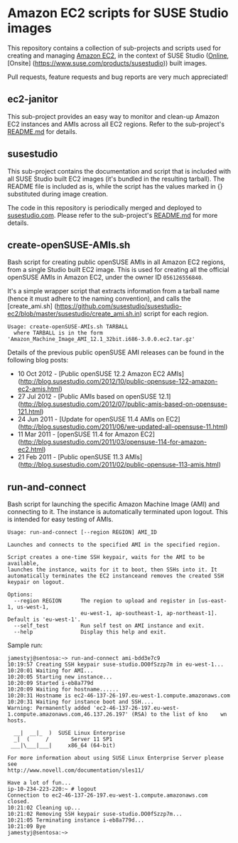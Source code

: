 Amazon EC2 scripts for SUSE Studio images
==========================================

This repository contains a collection of sub-projects and scripts used for
creating and managing [Amazon EC2](http://aws.amazon.com/ec2/), in the context
of SUSE Studio ([Online](http://susestudio.com), [Onsite]
(https://www.suse.com/products/susestudio)) built images.

Pull requests, feature requests and bug reports are very much appreciated!


ec2-janitor
-----------
This sub-project provides an easy way to monitor and clean-up Amazon EC2
instances and AMIs across all EC2 regions. Refer to the sub-project's
[README.md](https://github.com/susestudio/susestudio-ec2/blob/master/ec2-janitor/README.md)
for details.


susestudio
-----------
This sub-project contains the documentation and script that is included with
all SUSE Studio built EC2 images (it's bundled in the resulting tarball). The
README file is included as is, while the script has the values marked in {}
substituted during image creation.

The code in this repository is periodically merged and deployed to
[susestudio.com](http://susestudio.com). Please refer to the sub-project's
[README.md](https://github.com/susestudio/susestudio-ec2/blob/master/susestudio/README.md)
for more details.


create-openSUSE-AMIs.sh
------------------------
Bash script for creating public openSUSE AMIs in all Amazon EC2 regions, from a
single Studio built EC2 image. This is used for creating all the official
openSUSE AMIs in Amazon EC2, under the owner ID `056126556840`.

It's a simple wrapper script that extracts information from a tarball name
(hence it must adhere to the naming convention), and calls the [create_ami.sh]
(https://github.com/susestudio/susestudio-ec2/blob/master/susestudio/create_ami.sh.in)
script for each region.

    Usage: create-openSUSE-AMIs.sh TARBALL
      where TARBALL is in the form 'Amazon_Machine_Image_AMI_12.1_32bit.i686-3.0.0.ec2.tar.gz'

Details of the previous public openSUSE AMI releases can be found in the
following blog posts:

  * 10 Oct 2012 - [Public openSUSE 12.2 Amazon EC2 AMIs]
    (http://blog.susestudio.com/2012/10/public-opensuse-122-amazon-ec2-amis.html)
  * 27 Jul 2012 - [Public AMIs based on openSUSE 12.1]
    (http://blog.susestudio.com/2012/07/public-amis-based-on-opensuse-121.html)
  * 24 Jun 2011 - [Update for openSUSE 11.4 AMIs on EC2]
    (http://blog.susestudio.com/2011/06/we-updated-all-opensuse-11.html)
  * 11 Mar 2011 - [openSUSE 11.4 for Amazon EC2]
    (http://blog.susestudio.com/2011/03/opensuse-114-for-amazon-ec2.html)
  * 21 Feb 2011 - [Public openSUSE 11.3 AMIs]
    (http://blog.susestudio.com/2011/02/public-opensuse-113-amis.html)


run-and-connect
----------------
Bash script for launching the specific Amazon Machine Image (AMI) and
connecting to it. The instance is automatically terminated upon logout. This is
intended for easy testing of AMIs.

    Usage: run-and-connect [--region REGION] AMI_ID

    Launches and connects to the specified AMI in the specified region.

    Script creates a one-time SSH keypair, waits for the AMI to be available,
    launches the instance, waits for it to boot, then SSHs into it. It
    automatically terminates the EC2 instanceand removes the created SSH
    keypair on logout.

    Options:
      --region REGION      The region to upload and register in [us-east-1, us-west-1,
                           eu-west-1, ap-southeast-1, ap-northeast-1]. Default is 'eu-west-1'.
      --self_test          Run self test on AMI instance and exit.
      --help               Display this help and exit.

Sample run:

    jamestyj@sentosa:~> run-and-connect ami-bdd3e7c9
    10:19:57 Creating SSH keypair suse-studio.DO0fSzzp7m in eu-west-1...
    10:20:01 Waiting for AMI...
    10:20:05 Starting new instance...
    10:20:09 Started i-eb8a779d
    10:20:09 Waiting for hostname......
    10:20:31 Hostname is ec2-46-137-26-197.eu-west-1.compute.amazonaws.com
    10:20:31 Waiting for instance boot and SSH....
    Warning: Permanently added 'ec2-46-137-26-197.eu-west-1.compute.amazonaws.com,46.137.26.197' (RSA) to the list of kno    wn hosts.

      __|  __|_  )  SUSE Linux Enterprise
      _|  (     /       Server 11 SP1
     ___|\___|___|     x86_64 (64-bit)

    For more information about using SUSE Linux Enterprise Server please see
    http://www.novell.com/documentation/sles11/

    Have a lot of fun...
    ip-10-234-223-220:~ # logout
    Connection to ec2-46-137-26-197.eu-west-1.compute.amazonaws.com closed.
    10:21:02 Cleaning up...
    10:21:02 Removing SSH keypair suse-studio.DO0fSzzp7m...
    10:21:05 Terminating instance i-eb8a779d...
    10:21:09 Bye
    jamestyj@sentosa:~>

